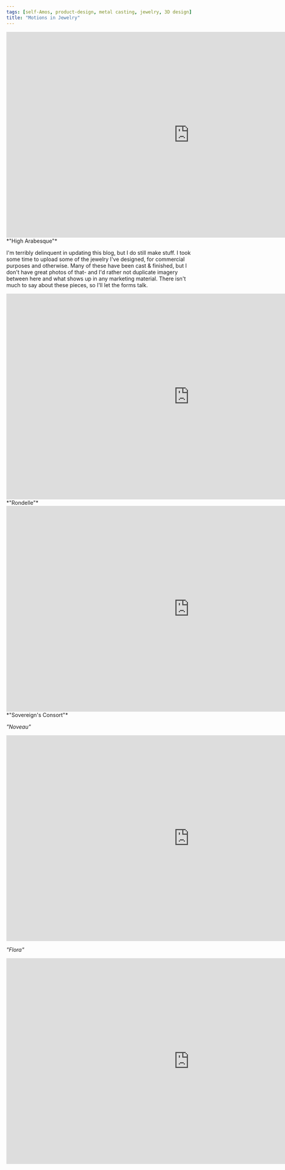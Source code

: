 ```yaml
---
tags: [self-Amos, product-design, metal casting, jewelry, 3D design]
title: "Motions in Jewelry"
---
```

<div class="sketchfab-embed-wrapper"> <iframe title="High Arabesque" frameborder="0" allowfullscreen mozallowfullscreen="true" webkitallowfullscreen="true" allow="fullscreen; autoplay; vr" xr-spatial-tracking execution-while-out-of-viewport execution-while-not-rendered web-share width="960" height="540" src="https://sketchfab.com/models/f3a685f63954411eb524851a9b57c428/embed?ui_theme=dark"> </iframe> </div>
*"High Arabesque"*

I'm terribly delinquent in updating this blog, but I do still make stuff. I took some time to upload some of the jewelry I've designed, for commercial purposes and otherwise. Many of these have been cast & finished, but I don't have great photos of that- and I'd rather not duplicate imagery between here and what shows up in any marketing material. There isn't much to say about these pieces, so I'll let the forms talk.


<div class="sketchfab-embed-wrapper"> <iframe title="Rondelle" frameborder="0" allowfullscreen mozallowfullscreen="true" webkitallowfullscreen="true" allow="fullscreen; autoplay; vr" xr-spatial-tracking execution-while-out-of-viewport execution-while-not-rendered web-share width="960" height="540" src="https://sketchfab.com/models/b24c2fea2db94aad8b66a3a089054513/embed?ui_theme=dark"> </iframe> </div>
*"Rondelle"*


<div class="sketchfab-embed-wrapper"> <iframe title="Sovereign's Consort" frameborder="0" allowfullscreen mozallowfullscreen="true" webkitallowfullscreen="true" allow="fullscreen; autoplay; vr" xr-spatial-tracking execution-while-out-of-viewport execution-while-not-rendered web-share width="960" height="540" src="https://sketchfab.com/models/5b9a8078b45f45a7bae3e5f88dc648f4/embed?ui_theme=dark"> </iframe> </div>
*"Sovereign's Consort"*

*"Noveau"*
<div class="sketchfab-embed-wrapper"> <iframe title="Noveau" frameborder="0" allowfullscreen mozallowfullscreen="true" webkitallowfullscreen="true" allow="fullscreen; autoplay; vr" xr-spatial-tracking execution-while-out-of-viewport execution-while-not-rendered web-share width="960" height="540" src="https://sketchfab.com/models/20395fc1780f49f0b8a6c202c7902e70/embed?ui_theme=dark"> </iframe> </div>

*"Flora"*
<div class="sketchfab-embed-wrapper"> <iframe title="For Flora" frameborder="0" allowfullscreen mozallowfullscreen="true" webkitallowfullscreen="true" allow="fullscreen; autoplay; vr" xr-spatial-tracking execution-while-out-of-viewport execution-while-not-rendered web-share width="960" height="540" src="https://sketchfab.com/models/e2b199e0e5e34569bf799ea554a60945/embed?ui_theme=dark"> </iframe> </div>
